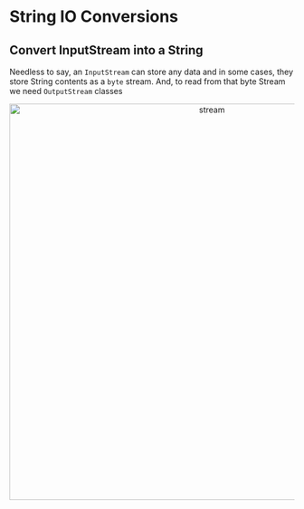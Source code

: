 # String IO Conversions

## Convert InputStream into a String

Needless to say, an `InputStream` can store any data and in some cases, they store String contents as a `byte` stream. And, to read from that byte Stream we need `OutputStream` classes

<div align="center">
<img src="../../img/Java_Stream_Readers_BufferedReaders.jpg" alt="stream" width="700px">
</div>
